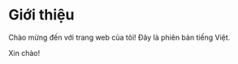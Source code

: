 # Giới thiệu

Chào mừng đến với trang web của tôi! Đây là phiên bản tiếng Việt.

<translate desc="Greeting message">Xin chào!</translate>